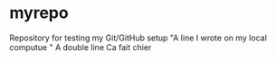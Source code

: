 # myrepo
Repository for testing my Git/GitHub setup
"A line I wrote on my local computue " 
A double line
Ca fait chier
